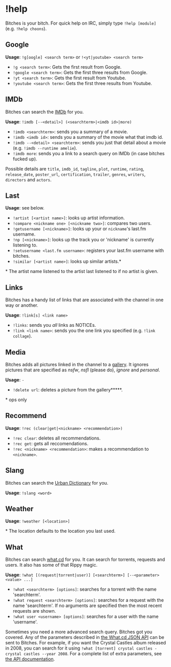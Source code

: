 # !help

Bitches is your bitch. For quick help on IRC, simply type `!help [module]` (e.g. `!help choons`).

## Google

**Usage**: `!g[oogle] <search term>` or `!<yt|youtube> <search term>`

* `!g <search term>`: Gets the first result from Google.
* `!google <search term>`: Gets the first three results from Google.
* `!yt <search term>`: Gets the first result from Youtube.
* `!youtube <search term>`: Gets the first three results from Youtube. 

## IMDb

Bitches can search the [IMDb](http://imdb.com) for you.

**Usage**: `!imdb [--<detail>] (<searchterm>|<imdb id>|more)`

* `!imdb <searchterm>`: sends you a summary of a movie.
* `!imdb <imdb id>`: sends you a summary of the movie what that imdb id.
* `!imdb --<detail> <searchterm>`: sends you just that detail about a movie (e.g. `!imdb --runtime amelie`).
* `!imdb more`: sends you a link to a search query on IMDb (in case bitches fucked up).

Possible details are `title`, `imdb_id`, `tagline`, `plot`, `runtime`, `rating`, `release_date`, `poster_url`, `certification`, `trailer`, `genres`, `writers`, `directors` and `actors`.

## Last

**Usage**: see below.

* `!artist [<artist name>]`: looks up artist information.
* `!compare <nickname one> [<nickname two>]`: compares two users.
* `!getusername [<nickname>]`: looks up your or `nickname`'s last.fm username.
* `!np [<nickname>]`: looks up the track you or 'nickname' is currently listening to.
* `!setusername <last.fm username>`: registers your last.fm username with bitches.
* `!similar [<artist name>]`: looks up similar artists.*

\* The artist name listened to the artist last listened to if no artist is given.

## Links

Bitches has a handy list of links that are associated with the channel in one way or another.

**Usage**: `!link[s] <link name>`

* `!links`: sends you *all* links as NOTICEs.
* `!link <link name>`: sends you the one link you specified (e.g. `!link collage`).

## Media

Bitches adds all pictures linked in the channel to a [gallery](http://indie-gallery.herokuapp.com). It ignores pictures that are specified as *nsfw*, *nsfl* (please do), *ignore* and *personal*.

**Usage**: `-`

* `!delete url`: deletes a picture from the gallery**\***.

\* ops only

## Recommend

**Usage**: `!rec (clear|get|<nickname> <recommendation>)`

* `!rec clear`: deletes all recommendations.
* `!rec get`: gets all reccomendations.
* `!rec <nickname> <recommendation>`: makes a recommendation to `<nickname>`.

## Slang

Bitches can search the [Urban Dictionary](http://urbandictionary.com/) for you.

**Usage**: `!slang <word>`

## Weather

**Usage**: `!weather [<location>]`

\* The location defaults to the location you last used.

## What

Bitches can search [what.cd](https://what.cd) for you. It can search for torrents, requests and users. It also has some of that Rippy magic.

**Usage**: `!what [(request|torrent|user)] [<searchterm>] [--<parameter> <value> ...]`

* `!what <searchterm> [options]`: searches for a torrent with the name 'searchterm'.
* `!what request <searchterm> [options]`: searches for a request with the name 'searchterm'.
If no arguments are specified then the most recent requests are shown.
* `!what user <username> [options]`: searches for a user with the name 'username'.

Sometimes you need a more advanced search query. Bitches got you covered. Any of the parameters described in [the What.cd JSON API](https://ssl.what.cd/wiki.php?action=article&id=998) can be sent to Bitches. For example, if you want the Crystal Castles album released in 2008, you can search for it using `!what [torrent] crystal castles - crystal castles --year 2008`. For a complete list of extra parameters, see [the API documentation](https://ssl.what.cd/wiki.php?action=article&id=998).
